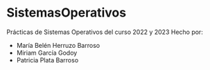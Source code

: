 # SistemasOperativos
Prácticas de Sistemas Operativos del curso 2022 y 2023
Hecho por:
- María Belén Herruzo Barroso
- Miriam García Godoy
- Patricia Plata Barroso
